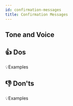 ```yaml
---
id: confirmation-messages
title: Confirmation Messages
---
```



> 

## Tone and Voice





## 👍 Dos


💡Examples


## 👎 Don'ts


💡Examples
